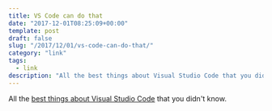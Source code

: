 ```yaml
---
title: VS Code can do that
date: "2017-12-01T08:25:09+00:00"
template: post
draft: false
slug: "/2017/12/01/vs-code-can-do-that/"
category: "link"
tags:
  - link
description: "All the best things about Visual Studio Code that you didn't know"
---
```


All the [best things about Visual Studio Code](http://vscodecandothat.com/) that you didn't know.
